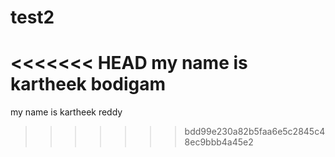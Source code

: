 # test2
<<<<<<< HEAD
my name is kartheek bodigam
=======
my name is kartheek reddy
>>>>>>> bdd99e230a82b5faa6e5c2845c48ec9bbb4a45e2
